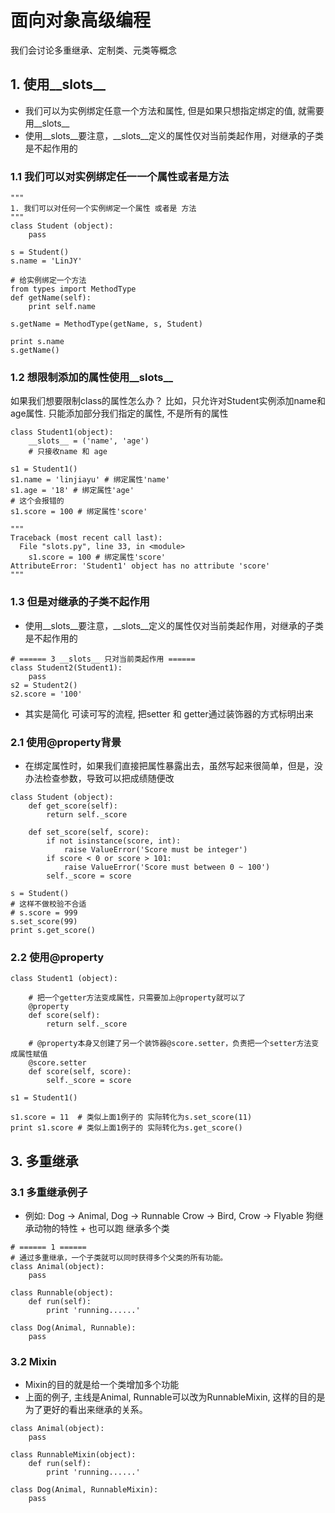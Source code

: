 # 面向对象高级编程
我们会讨论多重继承、定制类、元类等概念

## 1. 使用__slots__
- 我们可以为实例绑定任意一个方法和属性, 但是如果只想指定绑定的值, 就需要用__slots__
- 使用__slots__要注意，__slots__定义的属性仅对当前类起作用，对继承的子类是不起作用的

### 1.1 我们可以对实例绑定任一一个属性或者是方法
```
"""
1. 我们可以对任何一个实例绑定一个属性 或者是 方法
"""
class Student (object):
    pass

s = Student()
s.name = 'LinJY'

# 给实例绑定一个方法
from types import MethodType
def getName(self):
    print self.name

s.getName = MethodType(getName, s, Student)

print s.name
s.getName()

```

### 1.2 想限制添加的属性使用__slots__
如果我们想要限制class的属性怎么办？
比如，只允许对Student实例添加name和age属性. 
只能添加部分我们指定的属性, 不是所有的属性

```
class Student1(object):
    __slots__ = ('name', 'age')
    # 只接收name 和 age

s1 = Student1()
s1.name = 'linjiayu' # 绑定属性'name'
s1.age = '18' # 绑定属性'age'
# 这个会报错的
s1.score = 100 # 绑定属性'score'

"""
Traceback (most recent call last):
  File "slots.py", line 33, in <module>
    s1.score = 100 # 绑定属性'score'
AttributeError: 'Student1' object has no attribute 'score'
"""
```

### 1.3 但是对继承的子类不起作用
- 使用__slots__要注意，__slots__定义的属性仅对当前类起作用，对继承的子类是不起作用的
```
# ====== 3 __slots__ 只对当前类起作用 ======
class Student2(Student1):
    pass
s2 = Student2()
s2.score = '100'
```




- 其实是简化 可读可写的流程, 把setter 和 getter通过装饰器的方式标明出来

### 2.1 使用@property背景
- 在绑定属性时，如果我们直接把属性暴露出去，虽然写起来很简单，但是，没办法检查参数，导致可以把成绩随便改

```
class Student (object):
    def get_score(self):
        return self._score

    def set_score(self, score):
        if not isinstance(score, int):
            raise ValueError('Score must be integer')
        if score < 0 or score > 101:
            raise ValueError('Score must between 0 ~ 100')
        self._score = score

s = Student()
# 这样不做校验不合适
# s.score = 999
s.set_score(99)
print s.get_score()
```

### 2.2 使用@property

```
class Student1 (object):
    
    # 把一个getter方法变成属性，只需要加上@property就可以了
    @property
    def score(self):
        return self._score

    # @property本身又创建了另一个装饰器@score.setter，负责把一个setter方法变成属性赋值
    @score.setter
    def score(self, score):
        self._score = score

s1 = Student1()

s1.score = 11  # 类似上面1例子的 实际转化为s.set_score(11)
print s1.score # 类似上面1例子的 实际转化为s.get_score()

```

## 3. 多重继承

### 3.1 多重继承例子
- 例如: 
  Dog -> Animal, Dog -> Runnable
  Crow -> Bird, Crow -> Flyable
  狗继承动物的特性 + 也可以跑
  继承多个类
```
# ====== 1 ======
# 通过多重继承，一个子类就可以同时获得多个父类的所有功能。
class Animal(object):
    pass

class Runnable(object):
    def run(self):
        print 'running......'

class Dog(Animal, Runnable):
    pass

```

### 3.2 Mixin
- Mixin的目的就是给一个类增加多个功能
- 上面的例子, 主线是Animal, Runnable可以改为RunnableMixin, 这样的目的是为了更好的看出来继承的关系。

```
class Animal(object):
    pass

class RunnableMixin(object):
    def run(self):
        print 'running......'

class Dog(Animal, RunnableMixin):
    pass
```